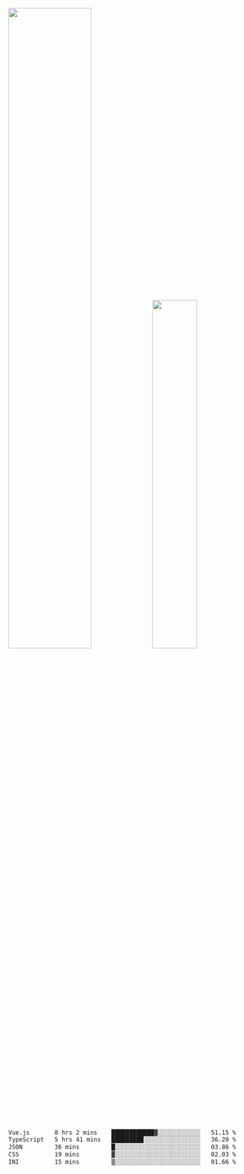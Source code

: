 <img align="" width="57.5%" src="https://github-readme-stats.vercel.app/api?username=Dream4ever&hide_title=true&hide_border=true&count_private=true&show_icons=true&include_all_commits=true&line_height=21" /><img align="" width="42.4%" src="https://github-readme-stats.vercel.app/api/top-langs/?username=Dream4ever&hide_title=true&count_private=true&show_icons=true&langs_count=6&hide_border=true&layout=compact" />

<!--START_SECTION:waka-->

```txt
Vue.js       8 hrs 2 mins    ████████████▓░░░░░░░░░░░░   51.15 %
TypeScript   5 hrs 41 mins   █████████░░░░░░░░░░░░░░░░   36.20 %
JSON         36 mins         █░░░░░░░░░░░░░░░░░░░░░░░░   03.86 %
CSS          19 mins         ▓░░░░░░░░░░░░░░░░░░░░░░░░   02.03 %
INI          15 mins         ▒░░░░░░░░░░░░░░░░░░░░░░░░   01.66 %
```

<!--END_SECTION:waka-->
